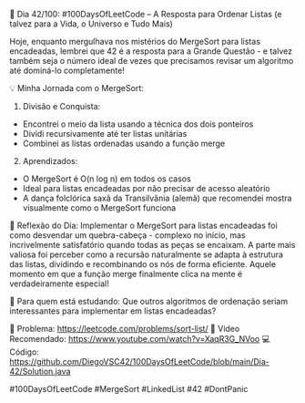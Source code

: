 🚀 Dia 42/100: #100DaysOfLeetCode – A Resposta para Ordenar Listas (e talvez para a Vida, o Universo e Tudo Mais)

Hoje, enquanto mergulhava nos mistérios do MergeSort para listas encadeadas, lembrei que 42 é a resposta para a Grande Questão - e talvez também seja o número ideal de vezes que precisamos revisar um algoritmo até dominá-lo completamente!

💡 Minha Jornada com o MergeSort:

1. Divisão e Conquista:

- Encontrei o meio da lista usando a técnica dos dois ponteiros
- Dividi recursivamente até ter listas unitárias
- Combinei as listas ordenadas usando a função merge

2. Aprendizados:

- O MergeSort é O(n log n) em todos os casos
- Ideal para listas encadeadas por não precisar de acesso aleatório
- A dança folclórica saxã da Transilvânia (alemã) que recomendei mostra visualmente como o MergeSort funciona

🌟 Reflexão do Dia:
Implementar o MergeSort para listas encadeadas foi como desvendar um quebra-cabeça - complexo no início, mas incrivelmente satisfatório quando todas as peças se encaixam. A parte mais valiosa foi perceber como a recursão naturalmente se adapta à estrutura das listas, dividindo e recombinando os nós de forma eficiente. Aquele momento em que a função merge finalmente clica na mente é verdadeiramente especial!

📌 Para quem está estudando:
Que outros algoritmos de ordenação seriam interessantes para implementar em listas encadeadas?

🔗 Problema: https://leetcode.com/problems/sort-list/
🎥 Video Recomendado: https://www.youtube.com/watch?v=XaqR3G_NVoo
💻 Código: https://github.com/DiegoVSC42/100DaysOfLeetCode/blob/main/Dia-42/Solution.java

#100DaysOfLeetCode #MergeSort #LinkedList #42 #DontPanic
